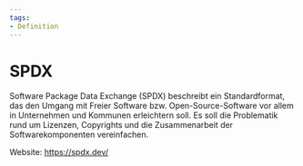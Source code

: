 ```yaml
---
tags:
- Definition
---
```

# SPDX

Software Package Data Exchange (SPDX) beschreibt ein Standardformat, das den Umgang mit Freier Software bzw. Open-Source-Software vor allem in Unternehmen und Kommunen erleichtern soll. Es soll die Problematik rund um Lizenzen, Copyrights und die Zusammenarbeit der Softwarekomponenten vereinfachen.

Website: <https://spdx.dev/>